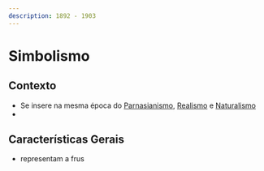 ```yaml
---
description: 1892 - 1903
---
```


# Simbolismo

## Contexto

* Se insere na mesma época do [Parnasianismo](parnasianismo.md), [Realismo](realismo.md) e [Naturalismo](naturalismo.md)
*

## Características Gerais

* representam a frus
